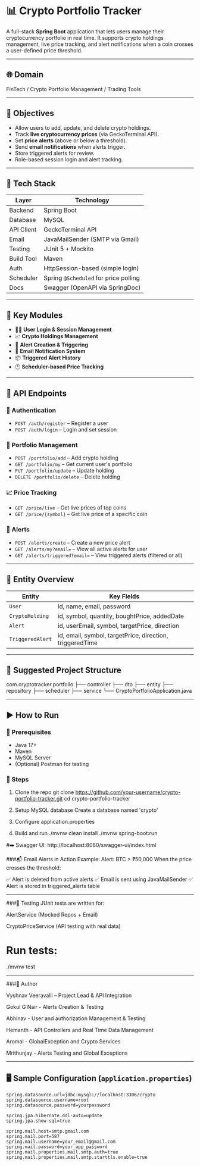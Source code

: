 # 📊 Crypto Portfolio Tracker

A full-stack **Spring Boot** application that lets users manage their cryptocurrency portfolio in real time. It supports crypto holdings management, live price tracking, and alert notifications when a coin crosses a user-defined price threshold.

---

## 🌐 Domain  
FinTech / Crypto Portfolio Management / Trading Tools

---

## 🎯 Objectives

- Allow users to add, update, and delete crypto holdings.
- Track **live cryptocurrency prices** (via GeckoTerminal API).
- Set **price alerts** (above or below a threshold).
- Send **email notifications** when alerts trigger.
- Store triggered alerts for review.
- Role-based session login and alert tracking.

---

## 🧱 Tech Stack

| Layer        | Technology                         |
|--------------|-------------------------------------|
| Backend      | Spring Boot                         |
| Database     | MySQL                               |
| API Client   | GeckoTerminal API                   |
| Email        | JavaMailSender (SMTP via Gmail)     |
| Testing      | JUnit 5 + Mockito                   |
| Build Tool   | Maven                               |
| Auth         | HttpSession-based (simple login)    |
| Scheduler    | Spring `@Scheduled` for price polling |
| Docs         | Swagger (OpenAPI via SpringDoc)     |

---

## 🧩 Key Modules

- 🧑‍💼 **User Login & Session Management**
- 📈 **Crypto Holdings Management**
- 🚨 **Alert Creation & Triggering**
- 📧 **Email Notification System**
- 📦 **Triggered Alert History**
- 🕒 **Scheduler-based Price Tracking**

---

## 🧪 API Endpoints

### 🧾 Authentication
- `POST /auth/register` – Register a user
- `POST /auth/login` – Login and set session

### 💼 Portfolio Management
- `POST /portfolio/add` – Add crypto holding
- `GET /portfolio/my` – Get current user's portfolio
- `PUT /portfolio/update` – Update holding
- `DELETE /portfolio/delete` – Delete holding

### 📈 Price Tracking
- `GET /price/live` – Get live prices of top coins
- `GET /price/{symbol}` – Get live price of a specific coin

### 🚨 Alerts
- `POST /alerts/create` – Create a new price alert
- `GET /alerts/my?email=` – View all active alerts for user
- `GET /alerts/triggered?email=` – View triggered alerts (filtered or all)

---

## 🧭 Entity Overview

| Entity          | Key Fields                                         |
|------------------|---------------------------------------------------|
| `User`           | id, name, email, password                         |
| `CryptoHolding`  | id, symbol, quantity, boughtPrice, addedDate      |
| `Alert`          | id, userEmail, symbol, targetPrice, direction     |
| `TriggeredAlert` | id, email, symbol, targetPrice, direction, triggeredTime |

---


## 📁 Suggested Project Structure

com.cryptotracker.portfolio
├── controller
├── dto
├── entity
├── repository
├── scheduler
├── service
└── CryptoPortfolioApplication.java



---

## ▶️ How to Run

### 🔧 Prerequisites
- Java 17+
- Maven
- MySQL Server
- (Optional) Postman for testing

### 🚀 Steps


1. Clone the repo
git clone https://github.com/your-username/crypto-portfolio-tracker.git
cd crypto-portfolio-tracker

2. Setup MySQL database
Create a database named 'crypto'

3. Configure application.properties

4. Build and run
./mvnw clean install
./mvnw spring-boot:run


#➡️ Swagger UI:
http://localhost:8080/swagger-ui/index.html

###📬 Email Alerts in Action
Example:
Alert: BTC > ₹50,000
When the price crosses the threshold:

✅ Alert is deleted from active alerts
✅ Email is sent using JavaMailSender
✅ Alert is stored in triggered_alerts table



----

###🧪 Testing
JUnit tests are written for:

AlertService (Mocked Repos + Email)

CryptoPriceService (API testing with real data)

# Run tests:
./mvnw test


---

###👥 Author

Vyshnav Veeravalli – Project Lead & API Integration

Gokul G Nair - Alerts Creation & Testing 

Abhinav - User and authorization Management & Testing

Hemanth - API Controllers and Real Time Data Management

Aromal - GlobalException and Crypto Services

Mrithunjay - Alerts Testing and Global Exceptions

---

## 🖥 Sample Configuration (`application.properties`)
```properties
spring.datasource.url=jdbc:mysql://localhost:3306/crypto
spring.datasource.username=root
spring.datasource.password=yourpassword

spring.jpa.hibernate.ddl-auto=update
spring.jpa.show-sql=true

spring.mail.host=smtp.gmail.com
spring.mail.port=587
spring.mail.username=your_email@gmail.com
spring.mail.password=your_app_password
spring.mail.properties.mail.smtp.auth=true
spring.mail.properties.mail.smtp.starttls.enable=true




